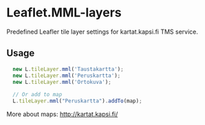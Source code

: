 Leaflet.MML-layers
==================

Predefined Leafler tile layer settings for kartat.kapsi.fi TMS service.

Usage
-----
```js
  new L.tileLayer.mml('Taustakartta');
  new L.tileLayer.mml('Peruskartta');
  new L.tileLayer.mml('Ortokuva');
  
  // Or add to map
  L.tileLayer.mml("Peruskartta").addTo(map);
```

More about maps: http://kartat.kapsi.fi/
